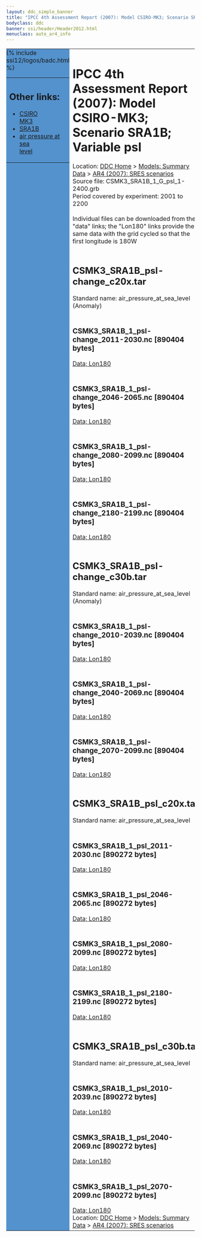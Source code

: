 ```yaml
---
layout: ddc_simple_banner
title: "IPCC 4th Assessment Report (2007): Model CSIRO-MK3; Scenario SRA1B; Variable psl"
bodyclass: ddc
banner: ssi/header/Header2012.html
menuclass: auto_ar4_info
---
```



<table width="100%" border="0" cellspacing="0" cellpadding="0" style="border-collapse: collapse;">
<tr style="margin:0;padding:0;border:0;">
<td style="margin:0;padding:0;border:0;height:1pt;width:150pt;background:#5492CD;" valign="top" >

<div id="lh-col2" class="auto_ar4_info">
<table class="menumain" bgcolor="#5492CD" cellspacing="0" width="100%" border="0">
<tr><td>
<h2> Other links:</h2>
<ul>
<li><a href="/auto/ar4/model-CSIRO-MK3.html">CSIRO<br/>MK3</a></li>
<li><a href="/auto/ar4/scenario-SRA1B.html">SRA1B</a></li>
<li><a href="/auto/ar4/var-air_pressure_at_sea_level.html">air pressure at sea<br/> level</a></li>
</ul>
</td></tr>
{% include ssi12/logos/badc.html %}
</table>
</div>
</td>
<td><h1>IPCC 4th Assessment Report (2007): Model CSIRO-MK3; Scenario SRA1B; Variable psl</h1>

<!-- Breadcrumb1 -->
<div id="breadcrumb1" align="left">
Location: <a href="/index.html">DDC Home</a> > <a href="/sim/gcm_clim/">Models: Summary Data</a>
> <a href="/sim/gcm_clim/SRES_AR4/index.html">AR4 (2007): SRES scenarios</a>
</div>
<!-- End of Breadcrumb1 -->Source file: CSMK3_SRA1B_1_G_psl_1-2400.grb
<br/>
Period covered by experiment: 2001 to 2200<br/>
<br/>Individual files can be downloaded from the "data" links; the "Lon180" links provide the same data
         with the grid cycled so that the first longitude is 180W<br/>
<br/><h2>CSMK3_SRA1B_psl-change_c20x.tar</h2>
Standard name: air_pressure_at_sea_level (Anomaly)<br>
<br/><h3>CSMK3_SRA1B_1_psl-change_2011-2030.nc [890404 bytes]</h3>
<a href="http://apps.ipcc-data.org/cgi-bin/downl/ar4_nc/psl/CSMK3_SRA1B_1_psl-change_2011-2030.nc">Data; </a><a href="http://apps.ipcc-data.org/cgi-bin/downl/ar4_nc/psl/CSMK3_SRA1B_1_psl-change_2011-2030.cyto180.nc"> Lon180</a><br/>
<br/><h3>CSMK3_SRA1B_1_psl-change_2046-2065.nc [890404 bytes]</h3>
<a href="http://apps.ipcc-data.org/cgi-bin/downl/ar4_nc/psl/CSMK3_SRA1B_1_psl-change_2046-2065.nc">Data; </a><a href="http://apps.ipcc-data.org/cgi-bin/downl/ar4_nc/psl/CSMK3_SRA1B_1_psl-change_2046-2065.cyto180.nc"> Lon180</a><br/>
<br/><h3>CSMK3_SRA1B_1_psl-change_2080-2099.nc [890404 bytes]</h3>
<a href="http://apps.ipcc-data.org/cgi-bin/downl/ar4_nc/psl/CSMK3_SRA1B_1_psl-change_2080-2099.nc">Data; </a><a href="http://apps.ipcc-data.org/cgi-bin/downl/ar4_nc/psl/CSMK3_SRA1B_1_psl-change_2080-2099.cyto180.nc"> Lon180</a><br/>
<br/><h3>CSMK3_SRA1B_1_psl-change_2180-2199.nc [890404 bytes]</h3>
<a href="http://apps.ipcc-data.org/cgi-bin/downl/ar4_nc/psl/CSMK3_SRA1B_1_psl-change_2180-2199.nc">Data; </a><a href="http://apps.ipcc-data.org/cgi-bin/downl/ar4_nc/psl/CSMK3_SRA1B_1_psl-change_2180-2199.cyto180.nc"> Lon180</a><br/>
<br/><h2>CSMK3_SRA1B_psl-change_c30b.tar</h2>
Standard name: air_pressure_at_sea_level (Anomaly)<br>
<br/><h3>CSMK3_SRA1B_1_psl-change_2010-2039.nc [890404 bytes]</h3>
<a href="http://apps.ipcc-data.org/cgi-bin/downl/ar4_nc/psl/CSMK3_SRA1B_1_psl-change_2010-2039.nc">Data; </a><a href="http://apps.ipcc-data.org/cgi-bin/downl/ar4_nc/psl/CSMK3_SRA1B_1_psl-change_2010-2039.cyto180.nc"> Lon180</a><br/>
<br/><h3>CSMK3_SRA1B_1_psl-change_2040-2069.nc [890404 bytes]</h3>
<a href="http://apps.ipcc-data.org/cgi-bin/downl/ar4_nc/psl/CSMK3_SRA1B_1_psl-change_2040-2069.nc">Data; </a><a href="http://apps.ipcc-data.org/cgi-bin/downl/ar4_nc/psl/CSMK3_SRA1B_1_psl-change_2040-2069.cyto180.nc"> Lon180</a><br/>
<br/><h3>CSMK3_SRA1B_1_psl-change_2070-2099.nc [890404 bytes]</h3>
<a href="http://apps.ipcc-data.org/cgi-bin/downl/ar4_nc/psl/CSMK3_SRA1B_1_psl-change_2070-2099.nc">Data; </a><a href="http://apps.ipcc-data.org/cgi-bin/downl/ar4_nc/psl/CSMK3_SRA1B_1_psl-change_2070-2099.cyto180.nc"> Lon180</a><br/>
<br/><h2>CSMK3_SRA1B_psl_c20x.tar</h2>
Standard name: air_pressure_at_sea_level<br>
<br/><h3>CSMK3_SRA1B_1_psl_2011-2030.nc [890272 bytes]</h3>
<a href="http://apps.ipcc-data.org/cgi-bin/downl/ar4_nc/psl/CSMK3_SRA1B_1_psl_2011-2030.nc">Data; </a><a href="http://apps.ipcc-data.org/cgi-bin/downl/ar4_nc/psl/CSMK3_SRA1B_1_psl_2011-2030.cyto180.nc"> Lon180</a><br/>
<br/><h3>CSMK3_SRA1B_1_psl_2046-2065.nc [890272 bytes]</h3>
<a href="http://apps.ipcc-data.org/cgi-bin/downl/ar4_nc/psl/CSMK3_SRA1B_1_psl_2046-2065.nc">Data; </a><a href="http://apps.ipcc-data.org/cgi-bin/downl/ar4_nc/psl/CSMK3_SRA1B_1_psl_2046-2065.cyto180.nc"> Lon180</a><br/>
<br/><h3>CSMK3_SRA1B_1_psl_2080-2099.nc [890272 bytes]</h3>
<a href="http://apps.ipcc-data.org/cgi-bin/downl/ar4_nc/psl/CSMK3_SRA1B_1_psl_2080-2099.nc">Data; </a><a href="http://apps.ipcc-data.org/cgi-bin/downl/ar4_nc/psl/CSMK3_SRA1B_1_psl_2080-2099.cyto180.nc"> Lon180</a><br/>
<br/><h3>CSMK3_SRA1B_1_psl_2180-2199.nc [890272 bytes]</h3>
<a href="http://apps.ipcc-data.org/cgi-bin/downl/ar4_nc/psl/CSMK3_SRA1B_1_psl_2180-2199.nc">Data; </a><a href="http://apps.ipcc-data.org/cgi-bin/downl/ar4_nc/psl/CSMK3_SRA1B_1_psl_2180-2199.cyto180.nc"> Lon180</a><br/>
<br/><h2>CSMK3_SRA1B_psl_c30b.tar</h2>
Standard name: air_pressure_at_sea_level<br>
<br/><h3>CSMK3_SRA1B_1_psl_2010-2039.nc [890272 bytes]</h3>
<a href="http://apps.ipcc-data.org/cgi-bin/downl/ar4_nc/psl/CSMK3_SRA1B_1_psl_2010-2039.nc">Data; </a><a href="http://apps.ipcc-data.org/cgi-bin/downl/ar4_nc/psl/CSMK3_SRA1B_1_psl_2010-2039.cyto180.nc"> Lon180</a><br/>
<br/><h3>CSMK3_SRA1B_1_psl_2040-2069.nc [890272 bytes]</h3>
<a href="http://apps.ipcc-data.org/cgi-bin/downl/ar4_nc/psl/CSMK3_SRA1B_1_psl_2040-2069.nc">Data; </a><a href="http://apps.ipcc-data.org/cgi-bin/downl/ar4_nc/psl/CSMK3_SRA1B_1_psl_2040-2069.cyto180.nc"> Lon180</a><br/>
<br/><h3>CSMK3_SRA1B_1_psl_2070-2099.nc [890272 bytes]</h3>
<a href="http://apps.ipcc-data.org/cgi-bin/downl/ar4_nc/psl/CSMK3_SRA1B_1_psl_2070-2099.nc">Data; </a><a href="http://apps.ipcc-data.org/cgi-bin/downl/ar4_nc/psl/CSMK3_SRA1B_1_psl_2070-2099.cyto180.nc"> Lon180</a><br/>
<!-- Breadcrumb2 -->
<div id="breadcrumb2" align="left">
Location: <a href="/index.html">DDC Home</a> > <a href="/sim/gcm_clim/">Models: Summary Data</a>
> <a href="/sim/gcm_clim/SRES_AR4/index.html">AR4 (2007): SRES scenarios</a>
</div>
<!-- End of Breadcrumb2 --></td></tr></table>
